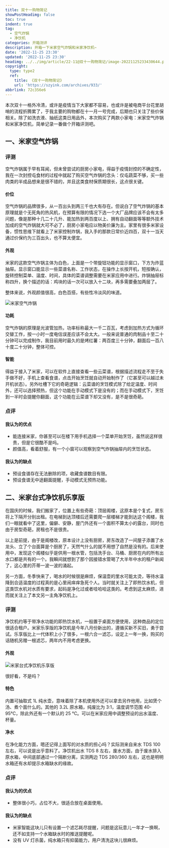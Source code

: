 ```yaml
---
title: 双十一购物简记
showPostHeadimg: false
toc: true
indent: true
tag:
  - 空气炸锅
  - 净饮机
categories: 开箱测评
description: 开箱一下米家空气炸锅和米家净饮机~
date: '2022-11-25 23:30'
updated: '2022-11-25 23:30'
headimg: ../../img/article/22-11@双十一购物简记/image-20221125233430644.png
copyright:
  type: type2
  ref:
    title: 《双十一购物简记》
    url: 'https://szyink.com/archives/933/'
abbrlink: 72c356e6
---
```


本次双十一格外冷清，或许是疫情当下大家都不容易，也或许是被电商平台花里胡哨的流程折腾累了，于我主要的购物都在十一月一号完成，后期也只关注了些价保相关。除了如洗衣液、抽纸这类日用品外，本次购买了两款小家电：米家空气炸锅和米家净饮机，简单记录一番做个开箱评测吧。

## 一、米家空气炸锅

### 评测

空气炸锅属于早有耳闻，但未曾尝试的厨房小家电，得益于疫情封控的不确定性，我在一次封控屯食材的过程中就起了购买空气炸锅的念头：仅屯蔬菜不够，买一些肉类的半成品想来是很不错的，并且这类食材保质期很长，这点很关键。

#### 价位

空气炸锅的品牌很多，从一百出头到两三千也大有存在。但说白了空气炸锅的基本原理就是个无死角的热风机，在预算有限的情况下选一个大厂品牌应该不会有太多问题，像是那种十几二十几升、能加热到两百度以上、拥有自动翻面等等额外技术加成的空气炸锅就大可不必了，厨房小家电应以物美价廉为主。家里有很多米家设备，惯性思维下就看上了米家控制炸锅，我入手的那款日常价近四百，双十一当天通过价保约为三百出头，也不算太便宜。

#### 外观

米家的这款空气炸锅主体为白色，上面是一个带旋钮功能的显示窗口，下方为炸蓝抽屉。显示窗口能显示一些菜谱名称、工作状态，在操作上长按开机，短按确认，旋转控制菜单、温度、时间，具体的菜谱调整需要在米家应用中进行。炸锅抽屉标称四升，换个描述的话：鸡块的话一次可以放入十二块，再多需要叠加两层了。

整体来说，外观颜值很高，白色百搭，有些性冷淡风的味道。

![米家空气炸锅](../../img/article/22-11@双十一购物简记/F3247FD6B9010024D95FBCE4373E0E8F.png)

#### 功耗

空气炸锅的原理是光波管加热，功率标称最大一千二百瓦，考虑到加热方式为循环交替工作，按一小时一度电估误差应该不会太大。一般来说普通的肉制品十至二十分钟可以完成制作，我目前用时最久的是烤红薯：两百度三十分钟，翻面后一百八十度二十分钟，整体可控。


#### 智能

得益于接入了米家，可以在软件上直接查看一些云菜谱，根据描述流程走不至于失手做不好，手机上查看食谱，点击开始烹饪就自动开始制作了（它甚至可以越过未开机状态）。另外吐槽下它的奇葩逻辑：云菜谱的烹饪模式除了给定温度、时间外，还可以选择预热，但这个功能在手动模式下是没有的；而在手动模式下，烹饪到一半时会提醒你翻面，这个功能在云菜谱下却又没有，是不是很奇葩。

### 点评

#### 我认为的优点

- 能连接米家，你甚至可以在楼下用手机选择一个菜单开始烹饪，虽然说这样很贵，但是它很酷不是吗。
- 颜值高，看着舒服，有一个小窗可以观察到空气炸锅抽屉内的烹饪状态。

#### 我认为的缺点

- 预设食谱存在无法删除的项，收藏食谱数目有限。
- 预设食谱无中途翻面提醒，手动模式无预热功能。

## 二、米家台式净饮机乐享版

在国庆的时候，我们搬家了，位置上有些奇葩：顶层阁楼，这原本是个复式，房东将上下隔开分别出租。在电梯到达顶楼后还需要爬一层楼梯才能到达这个阁楼，我们一眼就看中了这里，偏僻、安静，屋门外还有一个面积不算太小的露台，同时也由于房型奇葩，房租也不是很贵。

以上是前提，由于是阁楼改，原本设计上没有厨房，房东改造了一间屋子添置了水龙头、立了个台面算是个厨房了，天然气什么的就不用想了自然是没有的。后来使用中，发现这个阁楼似乎是供用一根水管，包括洗手台、马桶、厨房在内的所有出水口都是共有的一个。我瞬间就想到了那个因接错水管喝了大半年中水的租户新闻了，这心里的芥蒂一波一波的涌起。

另一方面，冬季快来了，喝水的时候很是麻烦，保温壶的里水可能太烫，等待水温降到合适温度的过程真的是心里闹痒痒急死个人。当时就关注上了即热饮水机，但这类饮水机对水质有要求，起码是净化过或者哇哈哈这类的。考虑到这太麻烦，进而就关注上了本文另一主角净饮机上。

### 评测

净饮机约等于带净水功能的即热饮水机，一般置于桌面方便使用，这种商品的定位很适合租户。米家乐享版的净饮机是今年八月份新出的，遵循买新不买旧，勇于尝试。乐享版比上一代体积上小了很多，一根六合一滤芯，设定上一年一换，购买的话随机另赠一根滤芯，两年内不用考虑更换。

#### 外观

![米家台式净饮机乐享版](../../img/article/22-11@双十一购物简记/3f41fead-e3ee-4d06-8795-aa5e6a6c4a5d.png)

很好看，不是吗？

#### 特色

内置可抽取式 1L 纯水壶，意味着除了本机使用外还可以拿去另作他用，比如煲个汤、煮个面什么的。其他的 3.2L 原水箱，纯废比为 3:1，温度调节范围 40-95℃，除此外还有一个默认的 25 ℃。可以在米家应用中调整预设的出水温度、杯量。

#### 净水

在净化能力方面，嗯还记得上面写的对水质的担心吗？实际测来自来水 TDS 100 左右，可以说是出乎意料了。净饮机出水 TDS 8 左右，废水方面，由于废水排入原水箱，中间底部通过一个隔断分离，实测两边 TDS 280/360 左右，这也是明明水箱还有水却提示水箱缺水的缘故。

### 点评

#### 我认为的优点

- 整体很小巧，占位不大，很适合放在桌面使用。

#### 我认为的缺点

- 米家智能这块儿只有设置一个滤芯耗尽提醒，问题是这玩意儿一年才一换啊，还不如支持一个水箱缺水时的推送提醒呢。
- 没有 UV 灯杀菌，纯水箱只有抑菌能力，用户清洗这块儿很麻烦。
